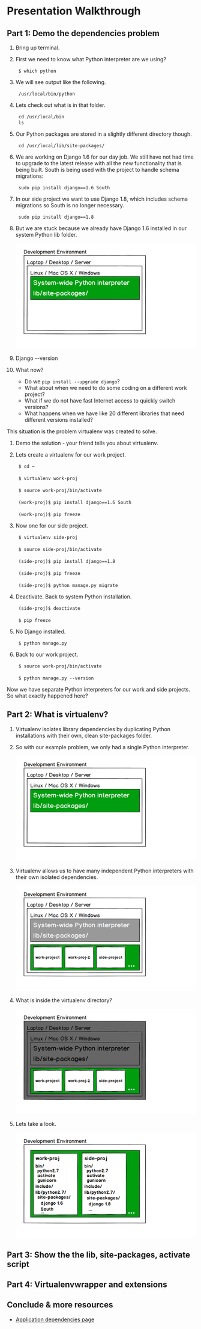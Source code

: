 # Presentation Walkthrough


## Part 1: Demo the dependencies problem
1. Bring up terminal.

1. First we need to know what Python interpreter are we using?

        $ which python

1. We will see output like the following.

        /usr/local/bin/python

1. Lets check out what is in that folder.

        cd /usr/local/bin
        ls

1. Our Python packages are stored in a slightly different directory though.

        cd /usr/local/lib/site-packages/

1. We are working on Django 1.6 for our day job. We still have not had time
   to upgrade to the latest release with all the new functionality that is
   being built. South is being used with the project to handle schema 
   migrations:

        sudo pip install django==1.6 South

1. In our side project we want to use Django 1.8, which includes schema
   migrations so South is no longer necessary.

        sudo pip install django==1.8


1. But we are stuck because we already have Django 1.6 installed in our
   system Python lib folder.

   <img src="./img/python-system-installation.png">

1. Django --version


1. What now?

    * Do we ``pip install --upgrade django``? 
    * What about when we need to do some coding on a different work project? 
    * What if we do not have fast Internet access to quickly switch versions?
    * What happens when we have like 20 different libraries that need different
      versions installed?

This situation is the problem virtualenv was created to solve.

1. Demo the solution - your friend tells you about virtualenv.

1. Lets create a virtualenv for our work project.

        $ cd ~

        $ virtualenv work-proj

        $ source work-proj/bin/activate
        
        (work-proj)$ pip install django==1.6 South

        (work-proj)$ pip freeze 


1. Now one for our side project.

        $ virtualenv side-proj

        $ source side-proj/bin/activate
        
        (side-proj)$ pip install django==1.8

        (side-proj)$ pip freeze

        (side-proj)$ python manage.py migrate


1. Deactivate. Back to system Python installation.
    
        (side-proj)$ deactivate

        $ pip freeze


1. No Django installed.

        $ python manage.py


1. Back to our work project.

        $ source work-proj/bin/activate

        $ python manage.py --version


Now we have separate Python interpreters for our work and side projects. So
what exactly happened here?


## Part 2: What is virtualenv?
1. Virtualenv isolates library dependencies by duplicating Python installations
   with their own, clean site-packages folder.

1. So with our example problem, we only had a single Python interpreter.
   
   <img src="./img/python-system-installation.png">


1. Virtualenv allows us to have many independent Python interpreters with 
   their own isolated dependencies.

   <img src="./img/python-virtualenvs.png">
  

1. What is inside the virtualenv directory?

   <img src="./img/virtualenv-focus.png">
  
1. Lets take a look.

   <img src="./img/virtualenv-inspection.png">


## Part 3: Show the the lib, site-packages, activate script


## Part 4: Virtualenvwrapper and extensions


## Conclude & more resources
* [Application dependencies page](http://www.fullstackpython.com/application-dependencies.html)

